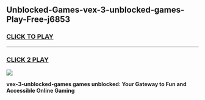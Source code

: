 
## Unblocked-Games-vex-3-unblocked-games-Play-Free-j6853
<h3>
<a href="https://premium76.site?title=vex-3-unblocked-games&ref=23A">CLICK TO PLAY</a></h3>
<hr>

<h3>
<a href="https://premium76.site?title=vex-3-unblocked-games&ref=23A">CLICK 2 PLAY</a>
  
</h3>

<a href="https://premium76.site?title=vex-3-unblocked-games&ref=23A"><img src="https://clearcache.store/games.png"></a>


**vex-3-unblocked-games games unblocked: Your Gateway to Fun and Accessible Online Gaming**

